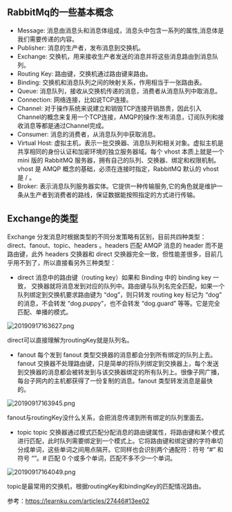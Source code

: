 ## RabbitMq的一些基本概念
- Message: 消息由消息头和消息体组成，消息头中包含一系列的属性,消息体是我们需要传递的内容。
- Publisher: 消息的生产者，发布消息到交换机。
- Exchange: 交换机，用来接收生产者发送的消息并将这些消息路由到消息队列。
- Routing Key: 路由键，交换机通过路由键来路由。
- Binding: 交换机和消息队列之间的映射关系，作用相当于一张路由表。
- Queue: 消息队列，接收从交换机传递的消息，消费者从消息队列中取消息。
- Connection: 网络连接，比如说TCP连接。
- Channel: 对于操作系统来说建立和销毁TCP连接开销昂贵，因此引入Channel的概念来复用一个TCP连接，AMQP的操作:发布消息，订阅队列和接收消息等都是通过Channel完成。
- Consumer: 消息的消费者，从消息队列中获取消息。
- Virtual Host: 虚拟主机，表示一批交换器、消息队列和相关对象。虚拟主机是共享相同的身份认证和加密环境的独立服务器域。每个 vhost 本质上就是一个 mini 版的 RabbitMQ 服务器，拥有自己的队列、交换器、绑定和权限机制。vhost 是 AMQP 概念的基础，必须在连接时指定，RabbitMQ 默认的 vhost 是 / 。
- Broker: 表示消息队列服务器实体。它提供一种传输服务,它的角色就是维护一条从生产者到消费者的路线，保证数据能按照指定的方式进行传输。

## Exchange的类型
Exchange 分发消息时根据类型的不同分发策略有区别，目前共四种类型：direct、fanout、topic、headers 。headers 匹配 AMQP 消息的 header 而不是路由键，此外 headers 交换器和 direct 交换器完全一致，但性能差很多，目前几乎用不到了，所以直接看另外三种类型：

* direct
消息中的路由键（routing key）如果和 Binding 中的 binding key 一致， 交换器就将消息发到对应的队列中。路由键与队列名完全匹配，如果一个队列绑定到交换机要求路由键为 “dog”，则只转发 routing key 标记为 “dog” 的消息，不会转发 “dog.puppy”，也不会转发 “dog.guard” 等等。它是完全匹配、单播的模式。

![20190917163627.png](https://repositoryimage.oss-cn-shanghai.aliyuncs.com/img/20190917163627.png)

direct可以直接理解为routingKey就是队列名。

* fanout
每个发到 fanout 类型交换器的消息都会分到所有绑定的队列上去。fanout 交换器不处理路由键，只是简单的将队列绑定到交换器上，每个发送到交换器的消息都会被转发到与该交换器绑定的所有队列上。很像子网广播，每台子网内的主机都获得了一份复制的消息。fanout 类型转发消息是最快的。

![20190917163945.png](https://repositoryimage.oss-cn-shanghai.aliyuncs.com/img/20190917163945.png)

fanout与routingKey没什么关系，会把消息传递到所有绑定的队列里面去。

* topic
topic 交换器通过模式匹配分配消息的路由键属性，将路由键和某个模式进行匹配，此时队列需要绑定到一个模式上。它将路由键和绑定键的字符串切分成单词，这些单词之间用点隔开。它同样也会识别两个通配符：符号 “#” 和符号 “”。# 匹配 0 个或多个单词，匹配不多不少一个单词。

![20190917164049.png](https://repositoryimage.oss-cn-shanghai.aliyuncs.com/img/20190917164049.png)

topic是最常用的交换机，根据routingKey和bindingKey的匹配情况路由。

参考：https://learnku.com/articles/27446#13ee02